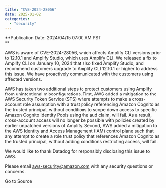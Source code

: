 ```yaml
---
title: "CVE-2024-28056"
date: 2025-01-02
categories: 
  - "security"
---
```


**Publication Date: 2024/04/15 07:00 AM PST  
**

AWS is aware of CVE-2024-28056, which affects Amplify CLI versions prior to 12.10.1 and Amplify Studio, which uses Amplify CLI. We released a fix to Amplify CLI on January 10, 2024 that also fixed Amplify Studio, and recommend customers upgrade to Amplify CLI 12.10.1 or higher to address this issue. We have proactively communicated with the customers using affected versions.

AWS has taken two additional steps to protect customers using Amplify from unintentional misconfigurations. First, AWS added a mitigation to the AWS Security Token Service (STS) where attempts to make a cross-account role assumption with a trust policy referencing Amazon Cognito as the trusted principal, without conditions to scope down access to specific Amazon Cognito Identity Pools using the aud claim, will fail. As a result, cross-account access will no longer be possible with policies created by earlier unpatched versions of Amplify. Second, AWS added a mitigation to the AWS Identity and Access Management (IAM) control plane such that any attempt to create a role trust policy that references Amazon Cognito as the trusted principal, without adding conditions restricting access, will fail.  

We would like to thank Datadog for responsibly disclosing this issue to AWS.

Please email aws-security@amazon.com with any security questions or concerns.  

Go to Source
